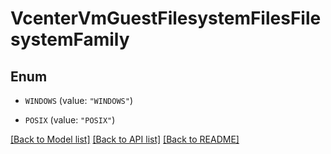 # VcenterVmGuestFilesystemFilesFilesystemFamily

## Enum


* `WINDOWS` (value: `"WINDOWS"`)

* `POSIX` (value: `"POSIX"`)


[[Back to Model list]](../README.md#documentation-for-models) [[Back to API list]](../README.md#documentation-for-api-endpoints) [[Back to README]](../README.md)


